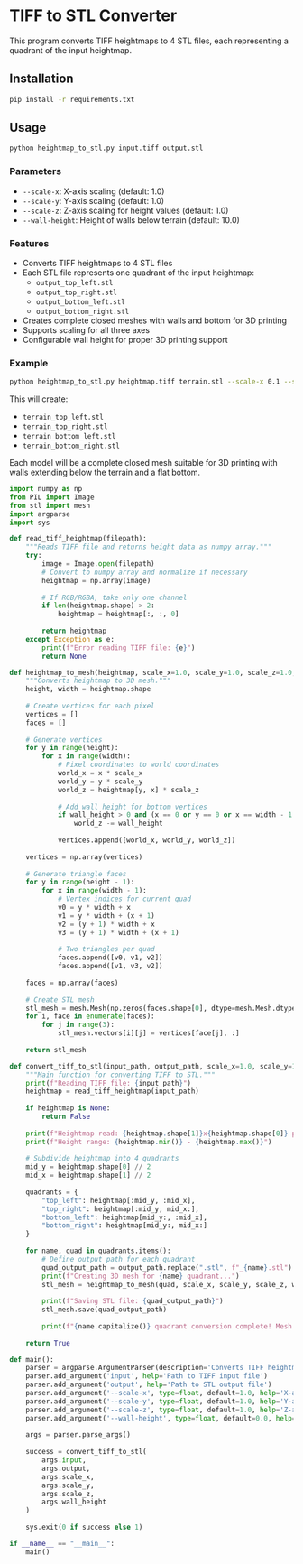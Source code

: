 # TIFF to STL Converter

This program converts TIFF heightmaps to 4 STL files, each representing a quadrant of the input heightmap.

## Installation

```bash
pip install -r requirements.txt
```

## Usage

```bash
python heightmap_to_stl.py input.tiff output.stl
```

### Parameters

- `--scale-x`: X-axis scaling (default: 1.0)
- `--scale-y`: Y-axis scaling (default: 1.0)  
- `--scale-z`: Z-axis scaling for height values (default: 1.0)
- `--wall-height`: Height of walls below terrain (default: 10.0)

### Features

- Converts TIFF heightmaps to 4 STL files
- Each STL file represents one quadrant of the input heightmap:
  - `output_top_left.stl`
  - `output_top_right.stl`
  - `output_bottom_left.stl`
  - `output_bottom_right.stl`
- Creates complete closed meshes with walls and bottom for 3D printing
- Supports scaling for all three axes
- Configurable wall height for proper 3D printing support

### Example

```bash
python heightmap_to_stl.py heightmap.tiff terrain.stl --scale-x 0.1 --scale-y 0.1 --scale-z 0.01 --wall-height 5.0
```

This will create:
- `terrain_top_left.stl`
- `terrain_top_right.stl`
- `terrain_bottom_left.stl`
- `terrain_bottom_right.stl`

Each model will be a complete closed mesh suitable for 3D printing with walls extending below the terrain and a flat bottom.

```python
import numpy as np
from PIL import Image
from stl import mesh
import argparse
import sys

def read_tiff_heightmap(filepath):
    """Reads TIFF file and returns height data as numpy array."""
    try:
        image = Image.open(filepath)
        # Convert to numpy array and normalize if necessary
        heightmap = np.array(image)
        
        # If RGB/RGBA, take only one channel
        if len(heightmap.shape) > 2:
            heightmap = heightmap[:, :, 0]
            
        return heightmap
    except Exception as e:
        print(f"Error reading TIFF file: {e}")
        return None

def heightmap_to_mesh(heightmap, scale_x=1.0, scale_y=1.0, scale_z=1.0, wall_height=0.0):
    """Converts heightmap to 3D mesh."""
    height, width = heightmap.shape
    
    # Create vertices for each pixel
    vertices = []
    faces = []
    
    # Generate vertices
    for y in range(height):
        for x in range(width):
            # Pixel coordinates to world coordinates
            world_x = x * scale_x
            world_y = y * scale_y
            world_z = heightmap[y, x] * scale_z
            
            # Add wall height for bottom vertices
            if wall_height > 0 and (x == 0 or y == 0 or x == width - 1 or y == height - 1):
                world_z -= wall_height
            
            vertices.append([world_x, world_y, world_z])
    
    vertices = np.array(vertices)
    
    # Generate triangle faces
    for y in range(height - 1):
        for x in range(width - 1):
            # Vertex indices for current quad
            v0 = y * width + x
            v1 = y * width + (x + 1)
            v2 = (y + 1) * width + x
            v3 = (y + 1) * width + (x + 1)
            
            # Two triangles per quad
            faces.append([v0, v1, v2])
            faces.append([v1, v3, v2])
    
    faces = np.array(faces)
    
    # Create STL mesh
    stl_mesh = mesh.Mesh(np.zeros(faces.shape[0], dtype=mesh.Mesh.dtype))
    for i, face in enumerate(faces):
        for j in range(3):
            stl_mesh.vectors[i][j] = vertices[face[j], :]
    
    return stl_mesh

def convert_tiff_to_stl(input_path, output_path, scale_x=1.0, scale_y=1.0, scale_z=1.0, subdivide=False, wall_height=0.0):
    """Main function for converting TIFF to STL."""
    print(f"Reading TIFF file: {input_path}")
    heightmap = read_tiff_heightmap(input_path)
    
    if heightmap is None:
        return False
    
    print(f"Heightmap read: {heightmap.shape[1]}x{heightmap.shape[0]} pixels")
    print(f"Height range: {heightmap.min()} - {heightmap.max()}")
    
    # Subdivide heightmap into 4 quadrants
    mid_y = heightmap.shape[0] // 2
    mid_x = heightmap.shape[1] // 2
    
    quadrants = {
        "top_left": heightmap[:mid_y, :mid_x],
        "top_right": heightmap[:mid_y, mid_x:],
        "bottom_left": heightmap[mid_y:, :mid_x],
        "bottom_right": heightmap[mid_y:, mid_x:]
    }
    
    for name, quad in quadrants.items():
        # Define output path for each quadrant
        quad_output_path = output_path.replace(".stl", f"_{name}.stl")
        print(f"Creating 3D mesh for {name} quadrant...")
        stl_mesh = heightmap_to_mesh(quad, scale_x, scale_y, scale_z, wall_height)
        
        print(f"Saving STL file: {quad_output_path}")
        stl_mesh.save(quad_output_path)
        
        print(f"{name.capitalize()} quadrant conversion complete! Mesh has {len(stl_mesh.vectors)} triangles.")
    
    return True

def main():
    parser = argparse.ArgumentParser(description='Converts TIFF heightmaps to STL files')
    parser.add_argument('input', help='Path to TIFF input file')
    parser.add_argument('output', help='Path to STL output file')
    parser.add_argument('--scale-x', type=float, default=1.0, help='X-axis scaling (default: 1.0)')
    parser.add_argument('--scale-y', type=float, default=1.0, help='Y-axis scaling (default: 1.0)')
    parser.add_argument('--scale-z', type=float, default=1.0, help='Z-axis scaling for height (default: 1.0)')
    parser.add_argument('--wall-height', type=float, default=0.0, help='Height of walls below terrain (default: 10.0)')
    
    args = parser.parse_args()
    
    success = convert_tiff_to_stl(
        args.input, 
        args.output, 
        args.scale_x, 
        args.scale_y, 
        args.scale_z,
        args.wall_height
    )
    
    sys.exit(0 if success else 1)

if __name__ == "__main__":
    main()
```
